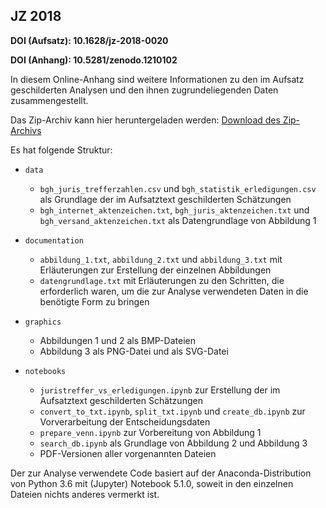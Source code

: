 ## JZ 2018

**DOI (Aufsatz): 10.1628/jz-2018-0020**

**DOI (Anhang):  10.5281/zenodo.1210102**

In diesem Online-Anhang sind weitere Informationen zu den im Aufsatz geschilderten Analysen 
und den ihnen zugrundeliegenden Daten zusammengestellt.

Das Zip-Archiv kann hier heruntergeladen werden: [Download des Zip-Archivs](https://github.com/QuantLaw/jz-2018/zipball/master)

Es hat folgende Struktur:

* `data`
  - `bgh_juris_trefferzahlen.csv` und `bgh_statistik_erledigungen.csv` als Grundlage der im
    Aufsatztext geschilderten Schätzungen
  - `bgh_internet_aktenzeichen.txt`, `bgh_juris_aktenzeichen.txt` und `bgh_versand_aktenzeichen.txt`
    als Datengrundlage von Abbildung 1

* `documentation`
  - `abbildung_1.txt`, `abbildung_2.txt` und `abbildung_3.txt` mit Erläuterungen zur Erstellung
    der einzelnen Abbildungen
  - `datengrundlage.txt` mit Erläuterungen zu den Schritten, die erforderlich waren, um die 
    zur Analyse verwendeten Daten in die benötigte Form zu bringen

* `graphics`
  - Abbildungen 1 und 2 als BMP-Dateien
  - Abbildung 3 als PNG-Datei und als SVG-Datei

* `notebooks`
  - `juristreffer_vs_erledigungen.ipynb` zur Erstellung der im Aufsatztext geschilderten Schätzungen
  - `convert_to_txt.ipynb`, `split_txt.ipynb` und `create_db.ipynb` zur Vorverarbeitung der Entscheidungsdaten
  - `prepare_venn.ipynb` zur Vorbereitung von Abbildung 1
  - `search_db.ipynb` als Grundlage von Abbildung 2 und Abbildung 3
  - PDF-Versionen aller vorgenannten Dateien

Der zur Analyse verwendete Code basiert auf der Anaconda-Distribution von Python 3.6
mit (Jupyter) Notebook 5.1.0, soweit in den einzelnen Dateien nichts anderes vermerkt ist. 
